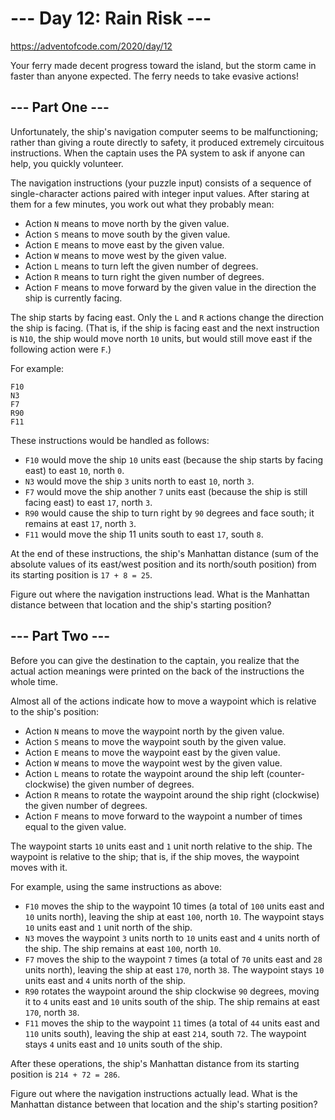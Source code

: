 # --- Day 12: Rain Risk ---
https://adventofcode.com/2020/day/12

Your ferry made decent progress toward the island, but the storm came in faster than anyone expected. The ferry needs to take evasive actions!

## --- Part One ---
Unfortunately, the ship's navigation computer seems to be malfunctioning; rather than giving a route directly to safety, it produced extremely circuitous instructions. When the captain uses the PA system to ask if anyone can help, you quickly volunteer.

The navigation instructions (your puzzle input) consists of a sequence of single-character actions paired with integer input values. After staring at them for a few minutes, you work out what they probably mean:

* Action `N` means to move north by the given value.
* Action `S` means to move south by the given value.
* Action `E` means to move east by the given value.
* Action `W` means to move west by the given value.
* Action `L` means to turn left the given number of degrees.
* Action `R` means to turn right the given number of degrees.
* Action `F` means to move forward by the given value in the direction the ship is currently facing.

The ship starts by facing east. Only the `L` and `R` actions change the direction the ship is facing. (That is, if the ship is facing east and the next instruction is `N10`, the ship would move north `10` units, but would still move east if the following action were `F`.)

For example:

```
F10
N3
F7
R90
F11
```

These instructions would be handled as follows:
* `F10` would move the ship `10` units east (because the ship starts by facing east) to east `10`, north `0`.
* `N3` would move the ship `3` units north to east `10`, north `3`.
* `F7` would move the ship another `7` units east (because the ship is still facing east) to east `17`, north `3`.
* `R90` would cause the ship to turn right by `90` degrees and face south; it remains at east `17`, north `3`.
* `F11` would move the ship 11 units south to east `17`, south `8`.

At the end of these instructions, the ship's Manhattan distance (sum of the absolute values of its east/west position and its north/south position) from its starting position is `17 + 8 = 25`.

Figure out where the navigation instructions lead. What is the Manhattan distance between that location and the ship's starting position?

## --- Part Two ---
Before you can give the destination to the captain, you realize that the actual action meanings were printed on the back of the instructions the whole time.

Almost all of the actions indicate how to move a waypoint which is relative to the ship's position:
* Action `N` means to move the waypoint north by the given value.
* Action `S` means to move the waypoint south by the given value.
* Action `E` means to move the waypoint east by the given value.
* Action `W` means to move the waypoint west by the given value.
* Action `L` means to rotate the waypoint around the ship left (counter-clockwise) the given number of degrees.
* Action `R` means to rotate the waypoint around the ship right (clockwise) the given number of degrees.
* Action `F` means to move forward to the waypoint a number of times equal to the given value.

The waypoint starts `10` units east and `1` unit north relative to the ship. The waypoint is relative to the ship; that is, if the ship moves, the waypoint moves with it.

For example, using the same instructions as above:
* `F10` moves the ship to the waypoint 10 times (a total of `100` units east and `10` units north), leaving the ship at east `100`, north `10`. The waypoint stays `10` units east and `1` unit north of the ship.
* `N3` moves the waypoint `3` units north to `10` units east and `4` units north of the ship. The ship remains at east `100`, north `10`.
* `F7` moves the ship to the waypoint `7` times (a total of `70` units east and `28` units north), leaving the ship at east `170`, north `38`. The waypoint stays `10` units east and `4` units north of the ship.
* `R90` rotates the waypoint around the ship clockwise `90` degrees, moving it to `4` units east and `10` units south of the ship. The ship remains at east `170`, north `38`.
* `F11` moves the ship to the waypoint `11` times (a total of `44` units east and `110` units south), leaving the ship at east `214`, south `72`. The waypoint stays `4` units east and `10` units south of the ship.

After these operations, the ship's Manhattan distance from its starting position is `214 + 72 = 286`.

Figure out where the navigation instructions actually lead. What is the Manhattan distance between that location and the ship's starting position?
